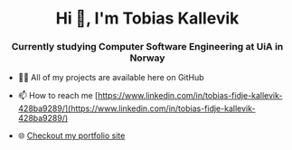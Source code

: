 <h1 align="center">Hi 👋, I'm Tobias Kallevik</h1>
<h3 align="center">Currently studying Computer Software Engineering at UiA in Norway</h3>

- 👨‍💻 All of my projects are available here on GitHub

- 📫 How to reach me [https://www.linkedin.com/in/tobias-fidje-kallevik-428ba9289/](https://www.linkedin.com/in/tobias-fidje-kallevik-428ba9289/)

- 🌐 [Checkout my portfolio site](https://www.tobiaskallevik.tech)
